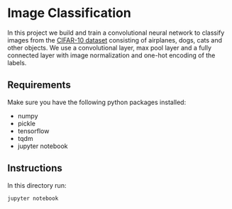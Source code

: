 # Image Classification

In this project we build and train a convolutional neural network to classify images from the [CIFAR-10 dataset](https://www.cs.toronto.edu/~kriz/cifar.html) consisting of airplanes, dogs, cats and other objects. We use a convolutional layer, max pool layer and a fully connected layer with image normalization and one-hot encoding of the labels.

## Requirements

Make sure you have the following python packages installed:

* numpy
* pickle
* tensorflow
* tqdm
* jupyter notebook

## Instructions

In this directory run:

`jupyter notebook`